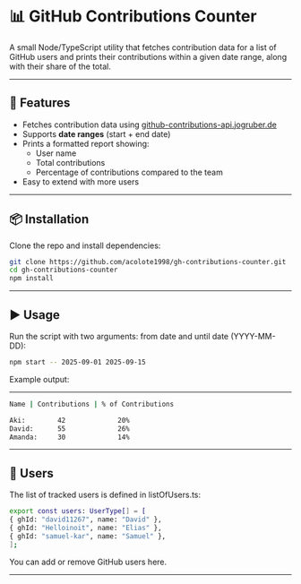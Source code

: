 # 📊 GitHub Contributions Counter

A small Node/TypeScript utility that fetches contribution data for a list of GitHub users and prints their contributions within a given date range, along with their share of the total.

---

## 🚀 Features

- Fetches contribution data using [github-contributions-api.jogruber.de](https://github-contributions-api.jogruber.de)
- Supports **date ranges** (start + end date)
- Prints a formatted report showing:
  - User name
  - Total contributions
  - Percentage of contributions compared to the team
- Easy to extend with more users

---

## 📦 Installation

Clone the repo and install dependencies:

```bash
git clone https://github.com/acolote1998/gh-contributions-counter.git
cd gh-contributions-counter
npm install
```

---

## ▶️ Usage

Run the script with two arguments: from date and until date (YYYY-MM-DD):

```bash
npm start -- 2025-09-01 2025-09-15
```

Example output:

---

```bash
Name | Contributions | % of Contributions

Aki:        42             20%
David:      55             26%
Amanda:     30             14%
```

---

## 👥 Users

The list of tracked users is defined in listOfUsers.ts:

```bash
export const users: UserType[] = [
{ ghId: "david11267", name: "David" },
{ ghId: "Helloinoit", name: "Elias" },
{ ghId: "samuel-kar", name: "Samuel" },
];
```

You can add or remove GitHub users here.

---
